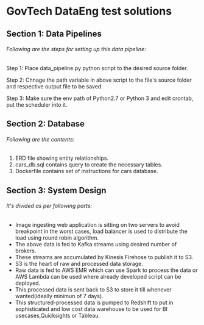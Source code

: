 # GovTech DataEng test solutions
## Section 1: Data Pipelines
###### Following are the steps for setting up this data pipeline:

Step 1: Place data_pipeline.py python script to the desired source folder.

Step 2: Chnage the path variable in above script to the file's source folder and respective output file to be saved.

Step 3: Make sure the env path of Python2.7 or Python 3 and edit crontab, put the scheduler into it.

## Section 2: Database
###### Following are the contents:

1. ERD file showing entity relationships.
2. cars_db.sql contains query to create the necessary tables.
3. Dockerfile contains set of instructions for cars database.

## Section 3: System Design
###### It's divided as per following parts:
- Image ingesting web application is sitting on two servers to avoid breakpoint in the worst cases, load balancer is used to distribute the load using round robin algorithm.
- The above data is fed to Kafka streams using desired number of brokers.
- These streams are accumulated by Kinesis Firehose to publish it to S3.
- S3 is the heart of raw and processed data storage.
- Raw data is fed to AWS EMR which can use Spark to process the data or AWS Lambda can be used where already developed script      can be deployed.
- This processed data is sent back to S3 to store it till whenever wanted(ideally minimun of 7 days).
- This structured-processed data is pumped to Redshift to put in sophisticated and low cost data warehouse to be used for BI usecases,Quicksights or Tableau.
